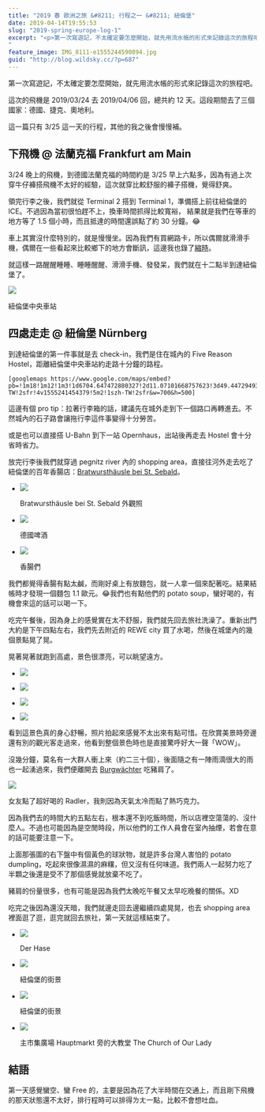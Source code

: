 ```yaml
---
title: "2019 春 歐洲之旅 &#8211; 行程之一 &#8211; 紐倫堡"
date: 2019-04-14T19:55:53
slug: "2019-spring-europe-log-1"
excerpt: "<p>第一次寫遊記，不太確定要怎麼開始，就先用流水帳的形式來記錄這次的旅程吧。 這次的飛機是 2019/03/24 &#8230;</p>
"
feature_image: IMG_8111-e1555244590894.jpg
guid: "http://blog.wildsky.cc/?p=687"
---
```

第一次寫遊記，不太確定要怎麼開始，就先用流水帳的形式來記錄這次的旅程吧。

這次的飛機是 2019/03/24 去 2019/04/06 回，總共約 12 天。這段期間去了三個國家：德國、捷克、奧地利。

這一篇只有 3/25 這一天的行程，其他的我之後會慢慢補。

下飛機 @ 法蘭克福 Frankfurt am Main
----------------------------

3/24 晚上的飛機，到德國法蘭克福的時間約是 3/25 早上六點多，因為有過上次穿牛仔褲搭飛機不太好的經驗，這次就穿比較舒服的褲子搭機，覺得舒爽。

領完行李之後，我們就從 Terminal 2 搭到 Terminal 1，準備搭上前往紐倫堡的 ICE。不過因為當初很怕趕不上，換車時間抓得比較寬裕， 結果就是我們在等車的地方等了 1.5 個小時，而且抵達的時間還誤點了約 30 分鐘。😂

車上其實沒什麼特別的，就是慢慢坐。因為我們有買網路卡，所以偶爾就滑滑手機，偶爾在一些看起來比較鄉下的地方會斷訊，這邊我也錄了[縮時](http://blog.wildsky.cc/wp-content/uploads/2019/04/IMG_8105.mov)。

就這樣一路醒醒睡睡、睡睡醒醒、滑滑手機、發發呆，我們就在十二點半到達紐倫堡了。

![](/images/IMG_8160-e1555241256159.jpg)

紐倫堡中央車站

四處走走 @ 紐倫堡 Nürnberg
-------------------

到達紐倫堡的第一件事就是去 check-in，我們是住在城內的 Five Reason Hostel，距離紐倫堡中央車站約走路十分鐘的路程。

    [googlemaps https://www.google.com/maps/embed?pb=!1m18!1m12!1m3!1d6704.647472880327!2d11.07101668757623!3d49.447294937971236!2m3!1f0!2f0!3f0!3m2!1i1024!2i768!4f13.1!3m3!1m2!1s0x479f57a80e9051cb%3A0xab53e9aee03e248d!2sFive+Reasons!5e0!3m2!1szh-TW!2sfr!4v1555241454379!5m2!1szh-TW!2sfr&w=700&h=500]

這邊有個 pro tip：拉著行李箱的話，建議先在城外走到下一個路口再轉進去。不然城內的石子路會讓拖行李這件事變得十分勞苦。

或是也可以直接搭 U-Bahn 到下一站 Opernhaus，出站後再走去 Hostel 會十分省時省力。

放完行李後我們就穿過 pegnitz river 內的 shopping area，直接往河外走去吃了紐倫堡的百年香腸店：[Bratwursthäusle bei St. Sebald](https://goo.gl/maps/e17UmWd7tAm)。

*   ![](/images/IMG_8171-e1555241359446.jpg)
    
    Bratwursthäusle bei St. Sebald 外觀照
    
*   ![](/images/IMG_8168-e1555238842643.jpg)
    
    德國啤酒
    
*   ![](/images/IMG_8169-e1555238817550.jpg)
    
    香腸們
    

我們都覺得香腸有點太鹹，而剛好桌上有放麵包，就一人拿一個來配著吃。結果結帳時才發現一個麵包 1.1 歐元。😂我們也有點他們的 potato soup，蠻好喝的，有機會來這的話可以喝一下。

吃完午餐後，因為身上的感覺實在太不舒服，我們就先回去旅社洗澡了。重新出門大約是下午四點左右，我們先去附近的 REWE city 買了水喝，然後在城堡內的幾個景點晃了晃。

晃著晃著就跑到高處，景色很漂亮，可以眺望遠方。

*   ![](/images/IMG_8185-e1555241376382.jpg)
    
*   ![](/images/IMG_8186-e1555241384332.jpg)
    
*   ![](/images/IMG_8188-e1555241393443.jpg)
    
*   ![](/images/IMG_8189-e1555241401364.jpg)
    

看到這景色真的身心舒暢，照片拍起來感覺不太出來有點可惜。在欣賞美景時旁邊還有別的觀光客走過來，他看到整個景色時也是直接驚呼好大一聲「WOW」。

沒幾分鐘，莫名有一大群人衝上來（約二三十個），後面隨之有一陣雨滴很大的雨也一起湧過來，我們便離開去 [Burgwächter](https://goo.gl/maps/9u6eq3aJfNt) 吃豬肩了。

![](/images/IMG_8191-e1555241414464.jpg)

女友點了超好喝的 Radler，我則因為天氣太冷而點了熱巧克力。

因為我們去的時間大約五點左右，根本還不到吃飯時間，所以店裡空蕩蕩的、沒什麼人。不過也可能因為是空閒時段，所以他們的工作人員會在室內抽煙，若會在意的話可能要注意一下。

上面那張圖的右下盤中有個黃色的球狀物，就是許多台灣人害怕的 potato dumpling，吃起來很像濕濕的麻糬，但又沒有任何味道。我們兩人一起努力吃了半顆之後還是受不了那個感覺就放棄不吃了。

豬肩的份量很多，也有可能是因為我們太晚吃午餐又太早吃晚餐的關係。XD

吃完之後因為還沒天暗，我們就邊走回去邊繼續四處晃晃，也去 shopping area 裡面逛了逛，逛完就回去旅社，第一天就這樣結束了。

*   ![](/images/IMG_8177-e1555242317535.jpg)
    
    Der Hase
    
*   ![](/images/IMG_8178-e1555242320524.jpg)
    
    紐倫堡的街景
    
*   ![](/images/IMG_8193-e1555242322109.jpg)
    
    紐倫堡的街景
    
*   ![](/images/IMG_8194-e1555242325814.jpg)
    
    主市集廣場 Hauptmarkt 旁的大教堂 The Church of Our Lady
    

結語
--

第一天感覺蠻空、蠻 Free 的，主要是因為花了大半時間在交通上，而且剛下飛機的那天狀態還不太好，排行程時可以排得ㄌㄤ一點，比較不會想吐血。